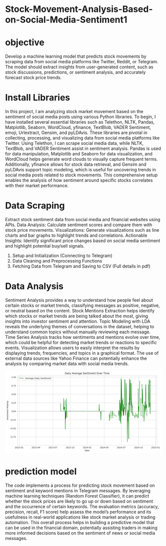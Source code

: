 # Stock-Movement-Analysis-Based-on-Social-Media-Sentiment1

# objective
Develop a machine learning model that predicts stock movements
by scraping data from social media platforms like Twitter, Reddit, or
Telegram. The model should extract insights from user-generated
content, such as stock discussions, predictions, or sentiment analysis,
and accurately forecast stock price trends.

# Install Libraries
In this project, I am analyzing stock market movement based on the
sentiment of social media posts using various Python libraries. To
begin, I have installed several essential libraries such as Telethon,
NLTK, Pandas, Matplotlib, Seaborn, WordCloud, yfinance,
TextBlob, VADER Sentiment, emoji, Urlextract, Gensim, and
pyLDAvis. These libraries are pivotal in collecting, processing, and
visualizing data from social media platforms like Twitter. Using
Telethon, I can scrape social media data, while NLTK, TextBlob,
and VADER Sentiment assist in sentiment analysis. Pandas is used
for data manipulation, Matplotlib and Seaborn for data
visualization, and WordCloud helps generate word clouds to
visually capture frequent terms. Additionally, yfinance allows for
stock data retrieval, and Gensim and pyLDAvis support topic
modeling, which is useful for uncovering trends in social media posts
related to stock movements. This comprehensive setup enables the
analysis of how sentiment around specific stocks correlates with their
market performance.

# Data Scraping
Extract stock sentiment data from social media and financial websites using APIs. Data Analysis: Calculate sentiment scores and compare them with stock price movements. Visualizations: Generate visualizations such as line charts and bar graphs to highlight trends and correlations. Actionable Insights: Identify significant price changes based on social media sentiment and highlight potential buy/sell signals.
1. Setup and Initialization (Connecting to Telegram)
2. Data Cleaning and Preprocessing Functions
3. Fetching Data from Telegram and Saving to CSV
(Full details in pdf)

# Data Analysis   
Sentiment Analysis provides a way to understand how people feel about certain stocks or market trends, classifying messages as positive, negative, or neutral based on the content.
Stock Mentions Extraction helps identify which stocks or market trends are being talked about the most, giving insights into investor sentiment and attention.
Topic Modeling with LDA reveals the underlying themes of conversations in the dataset, helping to understand common topics without manually reviewing each message.
Time Series Analysis tracks how sentiments and mentions evolve over time, which could be helpful for detecting market trends or reactions to specific events.
Visualization allows users to easily interpret the results by displaying trends, frequencies, and topics in a graphical format.
The use of external data sources like Yahoo Finance can potentially enhance the analysis by comparing market data with social media trends.

![image alt](https://github.com/bubai-009/Stock-Movement-Analysis-Based-on-Social-Media-Sentiment1/blob/da1e06eb617d6d4aad597de0bb319869c104303f/img.png)


# prediction model
The code implements a process for predicting stock movement based on sentiment and keyword mentions in Telegram messages. By leveraging machine learning techniques (Random Forest Classifier), it can predict whether the stock prices are likely to go up or down based on sentiment and the occurrence of certain keywords. The evaluation metrics (accuracy, precision, recall, F1 score) help assess the model’s performance and its usefulness in real-world applications like stock market analysis or trading automation.
This overall process helps in building a predictive model that can be used in the financial domain, potentially assisting traders in making more informed decisions based on the sentiment of news or social media messages.
